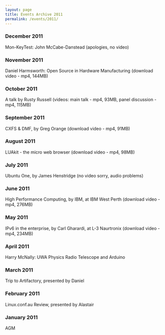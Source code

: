 ```yaml
---
layout: page
title: Events Archive 2011
permalink: /events/2011/
---
```


### **December 2011**
Mon-KeyTest: John McCabe-Danstead (apologies, no video)

### **November 2011**
Daniel Harmsworth: Open Source in Hardware Manufacturing (download video - mp4, 144MB)

### **October 2011**
A talk by Rusty Russell (videos: main talk - mp4, 93MB, panel discussion - mp4, 115MB)

### **September 2011**
CXFS & DMF, by Greg Orange (download video - mp4, 91MB)

### **August 2011**
LUAkit - the micro web browser (download video - mp4, 98MB)

### **July 2011**
Ubuntu One, by James Henstridge (no video sorry, audio problems)

### **June 2011**
High Performance Computing, by IBM, at IBM West Perth (download video - mp4, 276MB)

### **May 2011**
IPv6 in the enterprise, by Carl Gharardi, at L-3 Naurtronix (download video - mp4, 234MB)

### **April 2011**
Harry McNally: UWA Physics Radio Telescope and Arduino

### **March 2011**
Trip to Artifactory, presented by Daniel

### **February 2011**
Linux.conf.au Review, presented by Alastair

### **January 2011**
AGM
